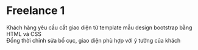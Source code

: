 # Freelance 1
Khách hàng yêu cầu cắt giao diện từ template mẫu design bootstrap bằng HTML và CSS <br>
Đồng thời chỉnh sửa bố cục, giao diện phù hợp với ý tưởng của khách
